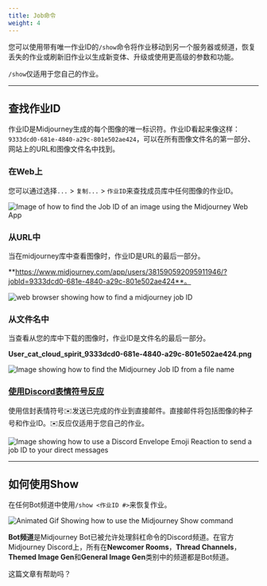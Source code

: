 ```yaml
---
title: Job命令
weight: 4
---
```

您可以使用带有唯一作业ID的`/show`命令将作业移动到另一个服务器或频道，恢复丢失的作业或刷新旧作业以生成新变体、升级或使用更高级的参数和功能。

`/show`仅适用于您自己的作业。

___

## 查找作业ID

作业ID是Midjourney生成的每个图像的唯一标识符。作业ID看起来像这样：`9333dcd0-681e-4840-a29c-801e502ae424`，可以在所有图像文件名的第一部分、网站上的URL和图像文件名中找到。

### 在Web上

您可以通过选择`...` > `复制...` > `作业ID`来查找成员库中任何图像的作业ID。

![Image of how to find the Job ID of an image using the Midjourney Web App](https://cdn.document360.io/3040c2b6-fead-4744-a3a9-d56d621c6c7e/Images/Documentation/MJ_JobID_app.png)

### 从URL中

当在midjourney库中查看图像时，作业ID是URL的最后一部分。

**https://www.midjourney.com/app/users/381590592095911946/?jobId=9333dcd0-681e-4840-a29c-801e502ae424**。

![web browser showing how to find a midjourney job ID](https://cdn.document360.io/3040c2b6-fead-4744-a3a9-d56d621c6c7e/Images/Documentation/MJ_JobID_web.png)

### 从文件名中

当查看从您的库中下载的图像时，作业ID是文件名的最后一部分。

**User\_cat\_cloud\_spirit\_9333dcd0-681e-4840-a29c-801e502ae424.png**

![Image showing how to find the Midjourney Job ID from a file name](https://cdn.document360.io/3040c2b6-fead-4744-a3a9-d56d621c6c7e/Images/Documentation/MJ_JobID_fileName.png)

### [使用Discord表情符号反应](https://docs.midjourney.com/v1/docs/discord-emoji-reactions)

使用信封表情符号✉️发送已完成的作业到直接邮件。直接邮件将包括图像的种子号和作业ID。✉️反应仅适用于您自己的作业。

 ![Image showing how to use a Discord Envelope Emoji Reaction to send a job ID to your direct messages](https://cdn.document360.io/3040c2b6-fead-4744-a3a9-d56d621c6c7e/Images/Documentation/MJ_EnvelopeResults.jpg)

___

## 如何使用Show

在任何Bot频道中使用`/show <作业ID #>`来恢复作业。

![Animated Gif Showing how to use the Midjourney Show command](https://cdn.document360.io/3040c2b6-fead-4744-a3a9-d56d621c6c7e/Images/Documentation/MJ_Command_show.gif)

**Bot频道**是Midjourney Bot已被允许处理斜杠命令的Discord频道。在官方Midjourney Discord上，所有在**Newcomer Rooms**，**Thread Channels**，**Themed Image Gen**和**General Image Gen**类别中的频道都是Bot频道。

这篇文章有帮助吗？